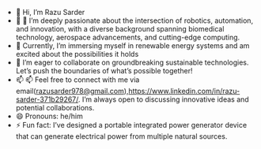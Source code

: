 - 👋 Hi, I’m Razu Sarder
- 👀 👀 I’m deeply passionate about the intersection of robotics, automation, and innovation, with a diverse background spanning biomedical technology, aerospace advancements, and cutting-edge computing.
- 🌱 Currently, I’m immersing myself in renewable energy systems and am excited about the possibilities it holds
- 💞️ I’m eager to collaborate on  groundbreaking sustainable technologies. Let’s push the boundaries of what’s possible together!
- 📫 📫 Feel free to connect with me via  email(razusarder978@gmail.com),https://www.linkedin.com/in/razu-sarder-371b29267/. I’m always open to discussing innovative ideas and potential collaborations.
- 😄 Pronouns: he/him
- ⚡ Fun fact: I’ve designed a portable integrated power generator device that can generate electrical power from multiple natural sources.

<!---
Razu20/Razu20 is a ✨ special ✨ repository because its `README.md` (this file) appears on your GitHub profile.
You can click the Preview link to take a look at your changes.
--->
